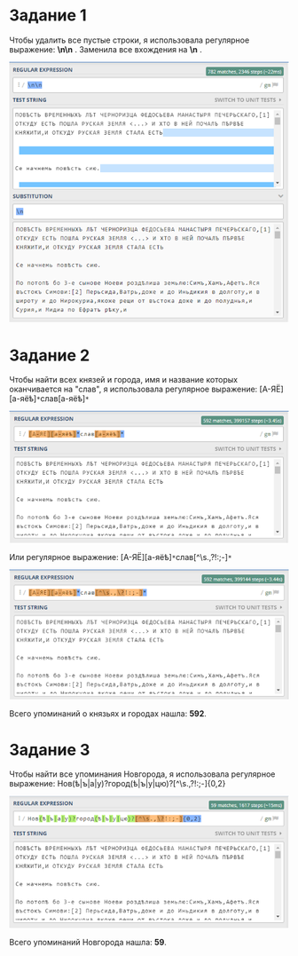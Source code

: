 # Задание 1

Чтобы удалить все пустые строки, я использовала регулярное выражение: **\n\n** . Заменила все вхождения на **\n** .

![](https://github.com/greensberg/hw9/blob/master/%D0%BF%D1%80%D0%BE%D0%B1%D0%B5%D0%BB%D1%8B.PNG)
# Задание 2

Чтобы найти всех князей и города, имя и название которых оканчивается на "слав", я использовала регулярное выражение: [А-ЯЁ][а-яёѣ]`*`слав[а-яёѣ]`*`

![](https://github.com/greensberg/hw9/blob/master/%D1%81%D0%BB%D0%B0%D0%B2%201.PNG)
 
Или регулярное выражение: [А-ЯЁ][а-яёѣ]`*`слав[^\s.,\?!:;-]`*` 
 
![](https://github.com/greensberg/hw9/blob/master/%D1%81%D0%BB%D0%B0%D0%B2%202.PNG)

Всего упоминаний о князьях и городах нашла: **592**.

# Задание 3

Чтобы найти все упоминания Новгорода, я использовала регулярное выражение: Нов(ѣ|ъ|а|у)?город(ѣ|ъ|у|цю)?[^\s.,\?!:;-]{0,2}

![](https://github.com/greensberg/hw9/blob/master/%D0%BD%D0%BE%D0%B2%D0%B3%D0%BE%D1%80%D0%BE%D0%B4.PNG)

Всего упоминаний Новгорода нашла: **59**.

